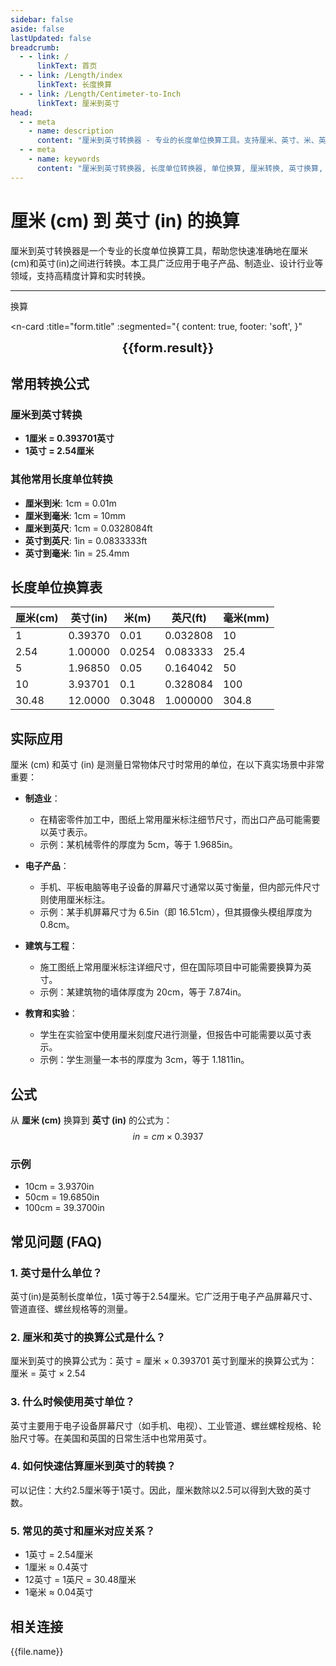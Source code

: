 ```yaml
---
sidebar: false
aside: false
lastUpdated: false
breadcrumb:
  - - link: /
      linkText: 首页
  - - link: /Length/index
      linkText: 长度换算
  - - link: /Length/Centimeter-to-Inch
      linkText: 厘米到英寸
head:
  - - meta
    - name: description
      content: "厘米到英寸转换器 - 专业的长度单位换算工具。支持厘米、英寸、米、英尺等多种单位转换，提供精确的换算公式和实用转换表。"
  - - meta
    - name: keywords
      content: "厘米到英寸转换器, 长度单位转换器, 单位换算, 厘米转换, 英寸换算, cm转换, in换算, 尺寸换算器, 长度换算, 厘米和米换算, 英尺换算厘米, 英寸厘米, 长度单位换算表, 米尺, 量尺, 直尺在线测量, 厘米换算英寸"
---
```

# 厘米 (cm) 到 英寸 (in) 的换算

厘米到英寸转换器是一个专业的长度单位换算工具，帮助您快速准确地在厘米(cm)和英寸(in)之间进行转换。本工具广泛应用于电子产品、制造业、设计行业等领域，支持高精度计算和实时转换。

---
<script setup>
import { onMounted, reactive, inject, ref } from 'vue'
import { NButton, NForm, NFormItem, NInput, NInputNumber, NSelect, NCard, useMessage,NGrid ,NGi } from 'naive-ui'
import { defineClientComponent } from 'vitepress'
import { Length } from '../files';
const seoKey = ['单位转换器','单位换算','长度单位转换器','长度单位转换','尺寸换算','长度单位换算','长度单位换算表','厘米转换','厘米和米换算','米厘米分米毫米的换算','cm和m换算','cm是什么','厘米单位','cm换算','厘米和米的换算公式','厘米 英寸','一厘米等于多少米','公分是什么单位','cm是什么意思','厘米和米','尺寸转换器','量尺','米尺','长度换算器','厘米换算','一厘米','cm是什么单位','长度转换','直尺在线测量','英尺换算厘米','英寸 厘米','尺寸换算器','长度','分米','尺寸转换','刻度尺','厘米换算米','一厘米等于多少毫米','长度单位','毫米和厘米','寸','英尺和厘米的换算','尺','一米等于多少厘米','长度换算','公分','尺寸','一公分等于多少厘米','英尺换算','cm','长度单位换算','尺寸换算','英寸换算','mm','厘米换算英寸']
const convert = inject('convert')

const form = reactive({
  number: null,
  result: '',
  title: '厘米到英寸的换算',
})

const convertHandler = () => {
  if (form.number !== null && !isNaN(form.number)) {
    const convertedValue = parseFloat(form.number) * 0.3937
    form.result = `${form.number}cm = ${convertedValue.toFixed(4)}in`
  } else {
    form.result = '请输入有效的数值。'
  }
}
</script>

<n-form size="large" :model="form">
  <n-form-item label="厘米 (cm)">
    <n-input-number v-model:value="form.number" placeholder="输入厘米" style="width: 100%" />
  </n-form-item>
  <n-form-item>
    <n-button type="info" @click="convertHandler" block>换算</n-button>
  </n-form-item>
</n-form>

<n-card 
  :title="form.title"
  :segmented="{
    content: true,
    footer: 'soft',
  }"
>
  <div  style="text-align:center;font-size:20px;">
    <strong>{{form.result}}</strong>
  </div>
  <template #footer>
    <div>
      <span v-for="item of seoKey">{{item}}，</span>
    </div>
  </template>
</n-card>

## 常用转换公式

### 厘米到英寸转换
- **1厘米 = 0.393701英寸**
- **1英寸 = 2.54厘米**

### 其他常用长度单位转换
- **厘米到米**: 1cm = 0.01m
- **厘米到毫米**: 1cm = 10mm
- **厘米到英尺**: 1cm = 0.0328084ft
- **英寸到英尺**: 1in = 0.0833333ft
- **英寸到毫米**: 1in = 25.4mm

## 长度单位换算表

| 厘米(cm) | 英寸(in) | 米(m) | 英尺(ft) | 毫米(mm) |
|----------|----------|-------|----------|----------|
| 1 | 0.39370 | 0.01 | 0.032808 | 10 |
| 2.54 | 1.00000 | 0.0254 | 0.083333 | 25.4 |
| 5 | 1.96850 | 0.05 | 0.164042 | 50 |
| 10 | 3.93701 | 0.1 | 0.328084 | 100 |
| 30.48 | 12.0000 | 0.3048 | 1.000000 | 304.8 |

## 实际应用

厘米 (cm) 和英寸 (in) 是测量日常物体尺寸时常用的单位，在以下真实场景中非常重要：

- **制造业**：
  - 在精密零件加工中，图纸上常用厘米标注细节尺寸，而出口产品可能需要以英寸表示。
  - 示例：某机械零件的厚度为 5cm，等于 1.9685in。

- **电子产品**：
  - 手机、平板电脑等电子设备的屏幕尺寸通常以英寸衡量，但内部元件尺寸则使用厘米标注。
  - 示例：某手机屏幕尺寸为 6.5in（即 16.51cm），但其摄像头模组厚度为 0.8cm。

- **建筑与工程**：
  - 施工图纸上常用厘米标注详细尺寸，但在国际项目中可能需要换算为英寸。
  - 示例：某建筑物的墙体厚度为 20cm，等于 7.874in。

- **教育和实验**：
  - 学生在实验室中使用厘米刻度尺进行测量，但报告中可能需要以英寸表示。
  - 示例：学生测量一本书的厚度为 3cm，等于 1.1811in。

## 公式

从 **厘米 (cm)** 换算到 **英寸 (in)** 的公式为：
$$ in = cm \times 0.3937 $$

### 示例
- 10cm = 3.9370in
- 50cm = 19.6850in
- 100cm = 39.3700in

## 常见问题 (FAQ)

### 1. 英寸是什么单位？
英寸(in)是英制长度单位，1英寸等于2.54厘米。它广泛用于电子产品屏幕尺寸、管道直径、螺丝规格等的测量。

### 2. 厘米和英寸的换算公式是什么？
厘米到英寸的换算公式为：英寸 = 厘米 × 0.393701
英寸到厘米的换算公式为：厘米 = 英寸 × 2.54

### 3. 什么时候使用英寸单位？
英寸主要用于电子设备屏幕尺寸（如手机、电视）、工业管道、螺丝螺栓规格、轮胎尺寸等。在美国和英国的日常生活中也常用英寸。

### 4. 如何快速估算厘米到英寸的转换？
可以记住：大约2.5厘米等于1英寸。因此，厘米数除以2.5可以得到大致的英寸数。

### 5. 常见的英寸和厘米对应关系？
- 1英寸 = 2.54厘米
- 1厘米 ≈ 0.4英寸
- 12英寸 = 1英尺 = 30.48厘米
- 1毫米 ≈ 0.04英寸

## 相关连接
<n-grid x-gap="12" :cols="2">
  <n-gi v-for="(file, index) in Length" :key="index">
    <n-button
      text
      tag="a"
      :href="file.path"
      type="info"
    >
      {{file.name}}
    </n-button>
  </n-gi>
</n-grid>